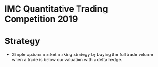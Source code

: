 # IMC Quantitative Trading Competition 2019
# Strategy
- Simple options market making strategy by buying the full trade volume when a trade is below our valuation with a delta hedge.

